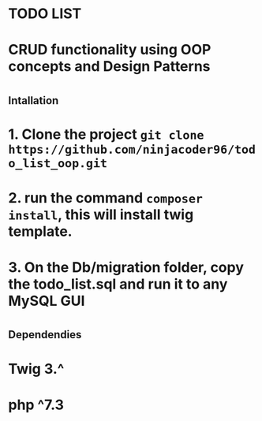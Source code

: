 # <h1>TODO LIST</h1>
# CRUD functionality using OOP concepts and Design Patterns

# <h2> Intallation </h2>
# 1. Clone the project `git clone https://github.com/ninjacoder96/todo_list_oop.git`
# 2. run the command `composer install`, this will install twig template.
# 3. On the Db/migration folder, copy the todo_list.sql and run it to any MySQL GUI 


# <h2>Dependendies</h2>
#  Twig 3.^
#  php ^7.3








